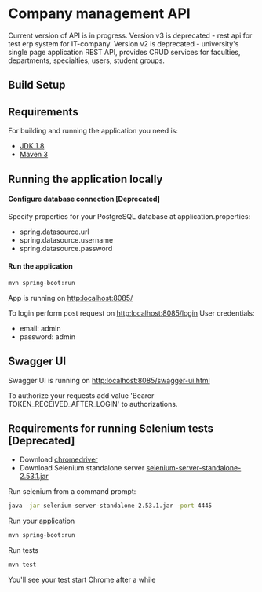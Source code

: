 # Company management API
Current version of API is in progress.
Version v3 is deprecated - rest api for test erp system for IT-company.
Version v2 is deprecated - university's single page application REST API, provides CRUD services for faculties, departments, specialties, users, student groups.

## Build Setup

## Requirements

For building and running the application you need is:

- [JDK 1.8](http://www.oracle.com/technetwork/java/javase/downloads/jdk8-downloads-2133151.html)
- [Maven 3](https://maven.apache.org)

## Running the application locally

#### Configure database connection [Deprecated]
Specify properties for your PostgreSQL database at application.properties:
- spring.datasource.url
- spring.datasource.username
- spring.datasource.password

#### Run the application
``` bash
mvn spring-boot:run
```
App is running on [http:localhost:8085/](http:localhost:8085/)

To login perform post request on [http:localhost:8085/login](http:localhost:8085/login)
User credentials:
- email: admin
- password: admin

## Swagger UI

Swagger UI is running on [http:localhost:8085/swagger-ui.html](http:localhost:8085/swagger-ui.html)

To authorize your requests add value 'Bearer TOKEN_RECEIVED_AFTER_LOGIN' to authorizations.

## Requirements for running Selenium tests [Deprecated]

- Download [chromedriver](http://chromedriver.chromium.org/)
- Download Selenium standalone server [selenium-server-standalone-2.53.1.jar](http://selenium-release.storage.googleapis.com/index.html?path=2.53/) 

Run selenium from a command prompt:
``` bash
java -jar selenium-server-standalone-2.53.1.jar -port 4445
```
Run your application
``` bash
mvn spring-boot:run
```
Run tests
``` bash
mvn test
```
You'll see your test start Chrome after a while

